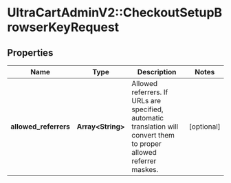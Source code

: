 # UltraCartAdminV2::CheckoutSetupBrowserKeyRequest

## Properties
Name | Type | Description | Notes
------------ | ------------- | ------------- | -------------
**allowed_referrers** | **Array&lt;String&gt;** | Allowed referrers.  If URLs are specified, automatic translation will convert them to proper allowed referrer maskes. | [optional] 


